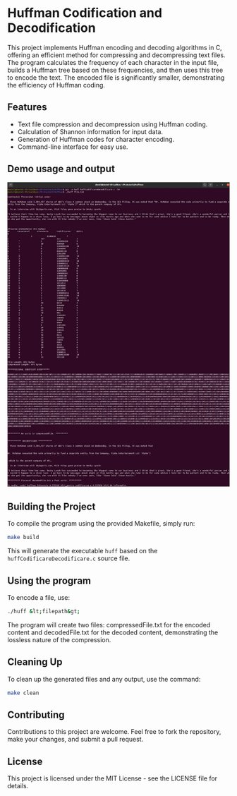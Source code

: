 # Huffman Codification and Decodification

This project implements Huffman encoding and decoding algorithms in C, offering an efficient method for compressing and decompressing text files. The program calculates the frequency of each character in the input file, builds a Huffman tree based on these frequencies, and then uses this tree to encode the text. The encoded file is significantly smaller, demonstrating the efficiency of Huffman coding.

## Features
- Text file compression and decompression using Huffman coding.
- Calculation of Shannon information for input data.
- Generation of Huffman codes for character encoding.
- Command-line interface for easy use.

## Demo usage and output

![Huffman Codification Demo](https://raw.githubusercontent.com/danielw98/Huffman/master/HuffmanOutput.png)

## Building the Project

To compile the program using the provided Makefile, simply run:

```bash
make build
```

This will generate the executable `huff` based on the `huffCodificareDecodificare.c` source file.

## Using the program

To encode a file, use:
```bash
./huff &lt;filepath&gt;
```

The program will create two files: compressedFile.txt for the encoded content and decodedFile.txt for the decoded content, demonstrating the lossless nature of the compression.

## Cleaning Up

To clean up the generated files and any output, use the command:

```bash
make clean
```

## Contributing
Contributions to this project are welcome. Feel free to fork the repository, make your changes, and submit a pull request.

## License
This project is licensed under the MIT License - see the LICENSE file for details.
